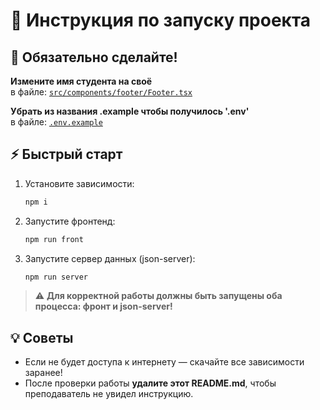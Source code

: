 # 🚀 Инструкция по запуску проекта


## 📝 Обязательно сделайте!

**Измените имя студента на своё**  
в файле: [`src/components/footer/Footer.tsx`](src/components/footer/Footer.tsx)

**Убрать из названия .example чтобы получилось '.env'**  
в файле: [`.env.example`](.env.example)


## ⚡ Быстрый старт

1. Установите зависимости:
   ```bash
   npm i
   ```

2. Запустите фронтенд:
   ```bash
   npm run front
   ```

3. Запустите сервер данных (json-server):
   ```bash
   npm run server
   ```

> ⚠️ **Для корректной работы должны быть запущены оба процесса: фронт и json-server!**


## 💡 Советы

- Если не будет доступа к интернету — скачайте все зависимости заранее!
- После проверки работы **удалите этот README.md**, чтобы преподаватель не увидел инструкцию.

